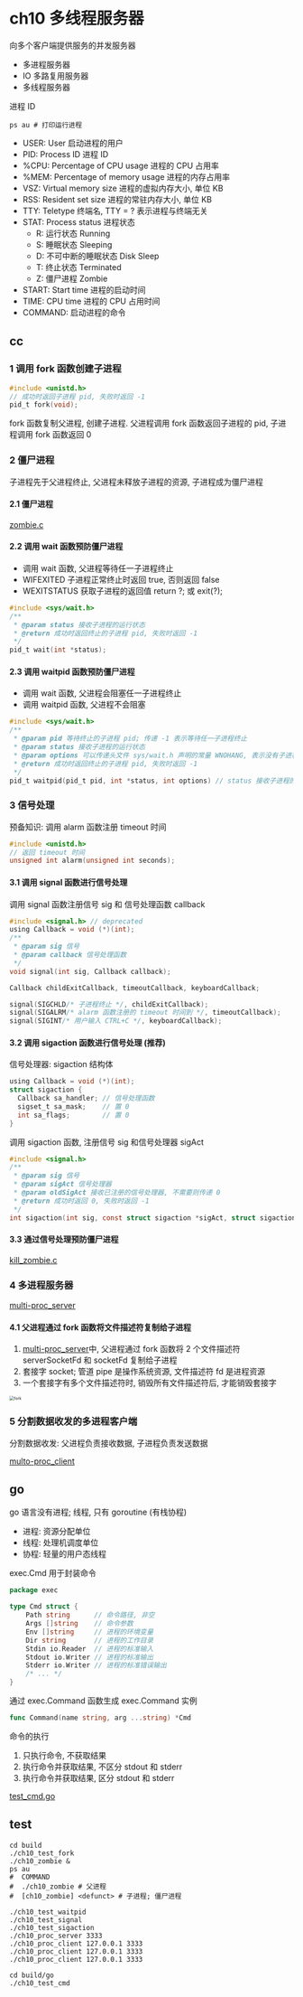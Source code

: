 # ch10 多线程服务器

向多个客户端提供服务的并发服务器

- 多进程服务器
- IO 多路复用服务器
- 多线程服务器

进程 ID

```shell
ps au # 打印运行进程
```

- USER: User 启动进程的用户
- PID: Process ID 进程 ID
- %CPU: Percentage of CPU usage 进程的 CPU 占用率
- %MEM: Percentage of memory usage 进程的内存占用率
- VSZ: Virtual memory size 进程的虚拟内存大小, 单位 KB
- RSS: Resident set size 进程的常驻内存大小, 单位 KB
- TTY: Teletype 终端名, TTY = ? 表示进程与终端无关
- STAT: Process status 进程状态
  - R: 运行状态 Running
  - S: 睡眠状态 Sleeping
  - D: 不可中断的睡眠状态 Disk Sleep
  - T: 终止状态 Terminated
  - Z: 僵尸进程 Zombie
- START: Start time 进程的启动时间
- TIME: CPU time 进程的 CPU 占用时间
- COMMAND: 启动进程的命令

## cc

### 1 调用 fork 函数创建子进程

```c
#include <unistd.h>
// 成功时返回子进程 pid, 失败时返回 -1
pid_t fork(void);
```

fork 函数复制父进程, 创建子进程. 父进程调用 fork 函数返回子进程的 pid, 子进程调用 fork 函数返回 0

### 2 僵尸进程

子进程先于父进程终止, 父进程未释放子进程的资源, 子进程成为僵尸进程

#### 2.1 僵尸进程

[zombie.c](./zombie.c)

#### 2.2 调用 wait 函数预防僵尸进程

- 调用 wait 函数, 父进程等待任一子进程终止
- WIFEXITED 子进程正常终止时返回 true, 否则返回 false
- WEXITSTATUS 获取子进程的返回值 return ?; 或 exit(?);

```c
#include <sys/wait.h>
/**
 * @param status 接收子进程的运行状态
 * @return 成功时返回终止的子进程 pid, 失败时返回 -1
 */
pid_t wait(int *status);
```

#### 2.3 调用 waitpid 函数预防僵尸进程

- 调用 wait 函数, 父进程会阻塞任一子进程终止
- 调用 waitpid 函数, 父进程不会阻塞

```c
#include <sys/wait.h>
/**
 * @param pid 等待终止的子进程 pid; 传递 -1 表示等待任一子进程终止
 * @param status 接收子进程的运行状态
 * @param options 可以传递头文件 sys/wait.h 声明的常量 WNOHANG, 表示没有子进程终止时, 父进程不会阻塞
 * @return 成功时返回终止的子进程 pid, 失败时返回 -1
 */
pid_t waitpid(pid_t pid, int *status, int options) // status 接收子进程的运行状态
```

### 3 信号处理

预备知识: 调用 alarm 函数注册 timeout 时间

```c
#include <unistd.h>
// 返回 timeout 时间
unsigned int alarm(unsigned int seconds);
```

#### 3.1 调用 signal 函数进行信号处理

调用 signal 函数注册信号 sig 和 信号处理函数 callback

```c
#include <signal.h> // deprecated
using Callback = void (*)(int);
/**
 * @param sig 信号
 * @param callback 信号处理函数
 */
void signal(int sig, Callback callback);
```

```c
Callback childExitCallback, timeoutCallback, keyboardCallback;

signal(SIGCHLD/* 子进程终止 */, childExitCallback);
signal(SIGALRM/* alarm 函数注册的 timeout 时间到 */, timeoutCallback);
signal(SIGINT/* 用户输入 CTRL+C */, keyboardCallback);
```

#### 3.2 调用 sigaction 函数进行信号处理 (推荐)

信号处理器: sigaction 结构体

```c
using Callback = void (*)(int);
struct sigaction {
  Callback sa_handler; // 信号处理函数
  sigset_t sa_mask;    // 置 0
  int sa_flags;        // 置 0
}
```

调用 sigaction 函数, 注册信号 sig 和信号处理器 sigAct

```c
#include <signal.h>
/**
 * @param sig 信号
 * @param sigAct 信号处理器
 * @param oldSigAct 接收已注册的信号处理器, 不需要则传递 0
 * @return 成功时返回 0, 失败时返回 -1
 */
int sigaction(int sig, const struct sigaction *sigAct, struct sigaction *oldSigAct);
```

#### 3.3 通过信号处理预防僵尸进程

[kill_zombie.c](./kill_zombie.c)

### 4 多进程服务器

[multi-proc_server](./multi-proc_server.c)

#### 4.1 父进程通过 fork 函数将文件描述符复制给子进程

1. [multi-proc_server](./multi-proc_server.c)中, 父进程通过 fork 函数将 2 个文件描述符 serverSocketFd 和 socketFd 复制给子进程
2. 套接字 socket; 管道 pipe 是操作系统资源, 文件描述符 fd 是进程资源
3. 一个套接字有多个文件描述符时, 销毁所有文件描述符后, 才能销毁套接字

<img src="../assets/fork.png" alt="fork" style="zoom:50%;" />

### 5 分割数据收发的多进程客户端

分割数据收发: 父进程负责接收数据, 子进程负责发送数据

[multo-proc_client](./multi-proc_client.c)

## go

go 语言没有进程; 线程, 只有 goroutine (有栈协程)

- 进程: 资源分配单位
- 线程: 处理机调度单位
- 协程: 轻量的用户态线程

exec.Cmd 用于封装命令

```go
package exec

type Cmd struct {
    Path string      // 命令路径, 非空
    Args []string    // 命令参数
    Env []string     // 进程的环境变量
    Dir string       // 进程的工作目录
    Stdin io.Reader  // 进程的标准输入
    Stdout io.Writer // 进程的标准输出
    Stderr io.Writer // 进程的标准错误输出
    /* ... */
}
```

通过 exec.Command 函数生成 exec.Command 实例

```go
func Command(name string, arg ...string) *Cmd
```

命令的执行

1. 只执行命令, 不获取结果
2. 执行命令并获取结果, 不区分 stdout 和 stderr
3. 执行命令并获取结果, 区分 stdout 和 stderr

[test_cmd.go](./go/test_cmd.go)

## test

```shell
cd build
./ch10_test_fork
./ch10_zombie &
ps au
#  COMMAND
#  ./ch10_zombie # 父进程
#  [ch10_zombie] <defunct> # 子进程; 僵尸进程

./ch10_test_waitpid
./ch10_test_signal
./ch10_test_sigaction
./ch10_proc_server 3333
./ch10_proc_client 127.0.0.1 3333
./ch10_proc_client 127.0.0.1 3333
./ch10_proc_client 127.0.0.1 3333

cd build/go
./ch10_test_cmd
```
